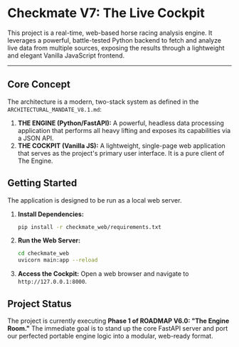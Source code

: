 # Checkmate V7: The Live Cockpit

This project is a real-time, web-based horse racing analysis engine. It leverages a powerful, battle-tested Python backend to fetch and analyze live data from multiple sources, exposing the results through a lightweight and elegant Vanilla JavaScript frontend.

---

## Core Concept

The architecture is a modern, two-stack system as defined in the `ARCHITECTURAL_MANDATE_V8.1.md`:

1.  **THE ENGINE (Python/FastAPI):** A powerful, headless data processing application that performs all heavy lifting and exposes its capabilities via a JSON API.
2.  **THE COCKPIT (Vanilla JS):** A lightweight, single-page web application that serves as the project's primary user interface. It is a pure client of The Engine.

## Getting Started

The application is designed to be run as a local web server.

1.  **Install Dependencies:**
    ```bash
    pip install -r checkmate_web/requirements.txt
    ```
2.  **Run the Web Server:**
    ```bash
    cd checkmate_web
    uvicorn main:app --reload
    ```
3.  **Access the Cockpit:**
    Open a web browser and navigate to `http://127.0.0.1:8000`.

## Project Status

The project is currently executing **Phase 1 of ROADMAP V6.0: "The Engine Room."** The immediate goal is to stand up the core FastAPI server and port our perfected portable engine logic into a modular, web-ready format.